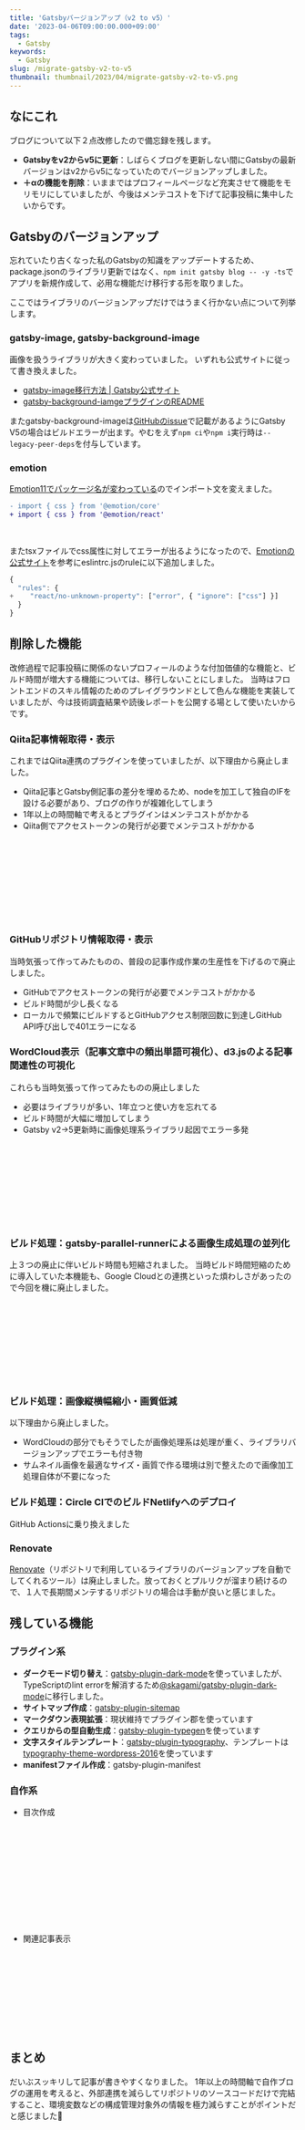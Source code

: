 ```yaml
---
title: 'Gatsbyバージョンアップ（v2 to v5）'
date: '2023-04-06T09:00:00.000+09:00'
tags:
  - Gatsby
keywords:
  - Gatsby
slug: /migrate-gatsby-v2-to-v5
thumbnail: thumbnail/2023/04/migrate-gatsby-v2-to-v5.png
---
```


## なにこれ

ブログについて以下２点改修したので備忘録を残します。

- **Gatsbyをv2からv5に更新**：しばらくブログを更新しない間にGatsbyの最新バージョンはv2からv5になっていたのでバージョンアップしました。
- **＋αの機能を削除**：いままではプロフィールページなど充実させて機能をモリモリにしていましたが、今後はメンテコストを下げて記事投稿に集中したいからです。

## Gatsbyのバージョンアップ

忘れていたり古くなった私のGatsbyの知識をアップデートするため、
package.jsonのライブラリ更新ではなく、`npm init gatsby blog -- -y -ts`でアプリを新規作成して、必用な機能だけ移行する形を取りました。

ここではライブラリのバージョンアップだけではうまく行かない点について列挙します。

### gatsby-image, gatsby-background-image

画像を扱うライブラリが大きく変わっていました。
いずれも公式サイトに従って書き換えました。

- [gatsby-image移行方法 | Gatsby公式サイト](https://www.gatsbyjs.com/docs/reference/release-notes/image-migration-guide/)
- [gatsby-background-iamgeプラグインのREADME](https://www.gatsbyjs.com/plugins/gatsby-background-image/#gatsby-34--gatsby-plugin-image)

またgatsby-background-imageは[GitHubのissue](https://github.com/timhagn/gatsby-background-image/issues/179)で記載があるようにGatsby V5の場合はビルドエラーが出ます。やむをえず`npm ci`や`npm i`実行時は`--legacy-peer-deps`を付与しています。

### emotion

[Emotion11でパッケージ名が変わっている](https://emotion.sh/docs/emotion-11#package-renaming)のでインポート文を変えました。

```diff
- import { css } from '@emotion/core'
+ import { css } from '@emotion/react'
```

<br/>

またtsxファイルでcss属性に対してエラーが出るようになったので、[Emotionの公式サイト](https://emotion.sh/docs/eslint-plugin-react)を参考にeslintrc.jsのruleに以下追加しました。

```diff:title=eslintrc.js
{
  "rules": {
+    "react/no-unknown-property": ["error", { "ignore": ["css"] }]
  }
}
```

## 削除した機能

改修過程で記事投稿に関係のないプロフィールのような付加価値的な機能と、ビルド時間が増大する機能については、移行しないことにしました。
当時はフロントエンドのスキル情報のためのプレイグラウンドとして色んな機能を実装していましたが、今は技術調査結果や読後レポートを公開する場として使いたいからです。

### Qiita記事情報取得・表示

これまではQiita連携のプラグインを使っていましたが、以下理由から廃止しました。

- Qiita記事とGatsby側記事の差分を埋めるため、nodeを加工して独自のIFを設ける必要があり、ブログの作りが複雑化してしまう
- 1年以上の時間軸で考えるとプラグインはメンテコストがかかる
- Qiita側でアクセストークンの発行が必要でメンテコストがかかる

<div class="iframely-embed"><div class="iframely-responsive" style="height: 140px; padding-bottom: 0;"><a href="https://takumon.com/2018/11/11/" data-iframely-url="//cdn.iframe.ly/api/iframe?url=https%3A%2F%2Ftakumon.com%2F2018%2F11%2F11%2F&key=0658bf78be97cafcf2b0b9f96c1270ee"></a></div></div>

### GitHubリポジトリ情報取得・表示

当時気張って作ってみたものの、普段の記事作成作業の生産性を下げるので廃止しました。

- GitHubでアクセストークンの発行が必要でメンテコストがかかる
- ビルド時間が少し長くなる
- ローカルで頻繁にビルドするとGitHubアクセス制限回数に到達しGitHub API呼び出しで401エラーになる

### WordCloud表示（記事文章中の頻出単語可視化）、d3.jsのよる記事関連性の可視化

これらも当時気張って作ってみたものの廃止しました

- 必要はライブラリが多い、1年立つと使い方を忘れてる
- ビルド時間が大幅に増加してしまう
- Gatsby v2→5更新時に画像処理系ライブラリ起因でエラー多発

<div class="iframely-embed"><div class="iframely-responsive" style="height: 140px; padding-bottom: 0;"><a href="https://takumon.com/wordcloud-in-gatsby-blog" data-iframely-url="//cdn.iframe.ly/api/iframe?url=https%3A%2F%2Ftakumon.com%2Fwordcloud-in-gatsby-blog%2F&key=0658bf78be97cafcf2b0b9f96c1270ee"></a></div></div>

### ビルド処理：gatsby-parallel-runnerによる画像生成処理の並列化

上３つの廃止に伴いビルド時間も短縮されました。
当時ビルド時間短縮のために導入していた本機能も、Google Cloudとの連携といった煩わしさがあったので今回を機に廃止しました。

<div class="iframely-embed"><div class="iframely-responsive" style="height: 140px; padding-bottom: 0;"><a href="https://takumon.com/optimizations-for-faster-gatsby-builds" data-iframely-url="//cdn.iframe.ly/api/iframe?url=https%3A%2F%2Ftakumon.com%2Foptimizations-for-faster-gatsby-builds%2F%231-%25E7%2594%25BB%25E5%2583%258F%25E7%2594%259F%25E6%2588%2590%25E5%2587%25A6%25E7%2590%2586%25E3%2582%2592%25E4%25B8%25A6%25E5%2588%2597%25E5%258C%2596%25E3%2581%2599%25E3%2582%258B&key=0658bf78be97cafcf2b0b9f96c1270ee"></a></div></div>

### ビルド処理：画像縦横幅縮小・画質低減

以下理由から廃止しました。

- WordCloudの部分でもそうでしたが画像処理系は処理が重く、ライブラリバージョンアップでエラーも付き物
- サムネイル画像を最適なサイズ・画質で作る環境は別で整えたので画像加工処理自体が不要になった

### ビルド処理：Circle CIでのビルドNetlifyへのデプロイ

GitHub Actionsに乗り換えました

### Renovate

[Renovate](https://github.com/renovatebot/renovate)（リポジトリで利用しているライブラリのバージョンアップを自動でしてくれるツール）は廃止しました。放っておくとプルリクが溜まり続けるので、１人で長期間メンテするリポジトリの場合は手動が良いと感じました。

## 残している機能

### プラグイン系

- **ダークモード切り替え**：[gatsby-plugin-dark-mode](https://www.gatsbyjs.com/plugins/gatsby-plugin-dark-mode/)を使っていましたが、TypeScriptのlint errorを解消するため[@skagami/gatsby-plugin-dark-mode](https://github.com/kagamichan/gatsby-plugin-dark-mode)に移行しました。
- **サイトマップ作成**：[gatsby-plugin-sitemap](https://www.gatsbyjs.com/plugins/gatsby-plugin-sitemap/)
- **マークダウン表現拡張**：現状維持でプラグイン郡を使っています
- **クエリからの型自動生成**：[gatsby-plugin-typegen](https://www.gatsbyjs.com/plugins/gatsby-plugin-typegen/)を使っています
- **文字スタイルテンプレート**：[gatsby-plugin-typography](https://www.gatsbyjs.com/plugins/gatsby-plugin-typography/)、テンプレートは[typography-theme-wordpress-2016](https://www.npmjs.com/package/typography-theme-wordpress-2016)を使っています
- **manifestファイル作成**：gatsby-plugin-manifest

### 自作系

- 目次作成

<div class="iframely-embed"><div class="iframely-responsive" style="height: 140px; padding-bottom: 0;"><a href="https://takumon.com/2018/10/28/" data-iframely-url="//cdn.iframe.ly/api/iframe?url=http%3A%2F%2Ftakumon.com%2F2018%2F10%2F28%2F&key=0658bf78be97cafcf2b0b9f96c1270ee"></a></div></div>

<br/>
<br/>

- 関連記事表示

<div class="iframely-embed"><div class="iframely-responsive" style="height: 140px; padding-bottom: 0;"><a href="https://takumon.com/gatsby-related-posts-like-hugo" data-iframely-url="//cdn.iframe.ly/api/iframe?url=http%3A%2F%2Ftakumon.com%2Fgatsby-related-posts-like-hugo&key=0658bf78be97cafcf2b0b9f96c1270ee"></a></div></div>

## まとめ

だいぶスッキリして記事が書きやすくなりました。
1年以上の時間軸で自作ブログの運用を考えると、外部連携を減らしてリポジトリのソースコードだけで完結すること、環境変数などの構成管理対象外の情報を極力減らすことがポイントだと感じました🍅
